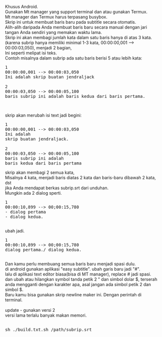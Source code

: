 <a>
Khusus Android.<br/>
Gunakan Mt manager yang support terminal dan atau gunakan Termux.<br/>
Mt manager dan Termux harus terpasang busybox.<br/>
Skrip ini untuk membuat baris baru pada subtitle secara otomatis.<br/>
Alih-alih daripada Anda membuat baris baru secara manual dengan jari tangan Anda sendiri yang memakan waktu lama.<br/>
Skrip ini akan membagi jumlah kata dalam satu baris hanya di atas 3 kata. (karena subrip hanya memiliki minimal 1-3 kata, 00:00:00,001 --> 00:00:03,050), menjadi 2 bagian,<br/>Ini seperti melipat isi teks.<br/>
Contoh misalnya dalam subrip ada satu baris berisi 5 atau lebih kata:<br/><pre>
1
00:00:00,001 --> 00:00:03,050
Ini adalah skrip buatan jendraljack<br/>
2
00:00:03,050 --> 00:00:05,100
baris subrip ini adalah baris kedua dari baris pertama.
<br/>
</pre>
skrip akan merubah isi text jadi begini:<br/>
<pre>
1
00:00:00,001 --> 00:00:03,050
Ini adalah
skrip buatan jendraljack.<br/>
2
00:00:03,050 --> 00:00:05,100
baris subrip ini adalah
baris kedua dari baris pertama<br/></pre>

skrip akan membagi 2 semua kata,<br/>Misalnya 4 kata, menjadi baris diatas 2 kata dan baris-baru dibawah 2 kata, dst<br/>
jika Anda mendapat berkas subrip.srt dari unduhan.<br/>
Mungkin ada 2 dialog sperti.<br/>
<pre>1
00:00:10,899 --> 00;00:15,780
- dialog pertama
- dialog kedua.

</pre>
ubah jadi.<br/>
<pre>1
00:00:10,899 --> 00;00:15,780
dialog pertama./ dialog kedua.

</pre>
Dan kamu perlu membuang semua baris baru menjadi spasi dulu.<br/>
di android gunakan aplikasi "easy subtitle".
ubah garis baru jadi "#".<br/>
lalu di aplikasi text editor biasa(bisa di MT manager), replace # jadi spasi.<br/>
dan ubah atau hilangkan symbol tanda petik 2 " dan simbol dolar $, terserah anda mengganti dengan karakter apa, asal jangan ada simbol petik 2 dan simbol $.<br/>
Baru kamu bisa gunakan skrip newline maker ini. Dengan perintah di terminal.<br/><br/>
update - gunakan versi 2<br/>
versi lama terlalu banyak makan memori.<br/><br/>
<pre>sh ./build.txt.sh /path/subrip.srt</pre>
</a> 
